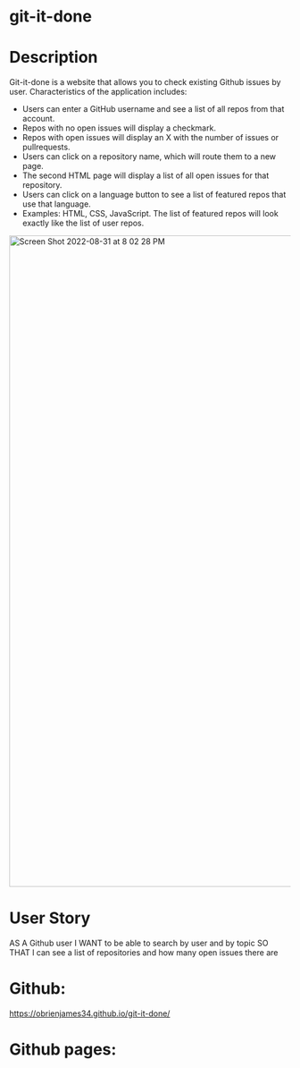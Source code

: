 # git-it-done

# Description

Git-it-done is a website that allows you to check existing Github issues by user. Characteristics of the application includes:

- Users can enter a GitHub username and see a list of all repos from that account.
- Repos with no open issues will display a checkmark.
- Repos with open issues will display an X with the number of issues or pullrequests.
- Users can click on a repository name, which will route them to a new page.
- The second HTML page will display a list of all open issues for that repository.
- Users can click on a language button to see a list of featured repos that use that language.
- Examples: HTML, CSS, JavaScript.
  The list of featured repos will look exactly like the list of user repos.
  
<img width="1165" alt="Screen Shot 2022-08-31 at 8 02 28 PM" src="https://user-images.githubusercontent.com/101817569/187806408-6fd5cb07-e70c-4ca2-8de1-ea0582874bc8.png">

# User Story

AS A Github user
I WANT to be able to search by user and by topic
SO THAT I can see a list of repositories and how many open issues there are

# Github:
https://obrienjames34.github.io/git-it-done/

# Github pages: 

